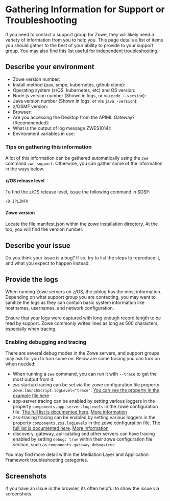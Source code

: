 # Gathering Information for Support or Troubleshooting

If you need to contact a support group for Zowe, they will likely need a variety of information from you to help you. This page details a list of items you should gather to the best of your ability to provide to your support group. You may also find this list useful for independent troubleshooting.

## Describe your environment

* Zowe version number: 
* Install method (pax, smpe, kubernetes, github clone):
* Operating system (z/OS, kubernetes, etc) and OS version:
* Node.js version number (Shown in logs, or via `node --version`):
* Java version number (Shown in logs, or via `java -version`):
* z/OSMF version:
* Browser:
* Are you accessing the Desktop from the APIML Gateway? (Recommended):
* What is the output of log message ZWES1014I:
* Environment variables in use:

### Tips on gathering this information

A lot of this information can be gathered automatically using the `zwe` command `zwe support`.
Otherwise, you can gather some of the information in the ways below.

#### z/OS release level

To find the z/OS release level, issue the following command in SDSF:  

```
/D IPLINFO
```

#### Zowe version

Locate the file manifest.json within the zowe installation directory.
At the top, you will find the version number.



## Describe your issue

Do you think your issue is a bug? If so, try to list the steps to reproduce it, and what you expect to happen instead.

## Provide the logs

When running Zowe servers on z/OS, the joblog has the most information.
Depending on what support group you are contacting, you may want to sanitize the logs as they can contain basic system information like hostnames, usernames, and network configuration.

Ensure that your logs were captured with long enough record length to be read by support. Zowe commonly writes lines as long as 500 characters, especially when tracing.

### Enabling debugging and tracing

There are several debug modes in the Zowe servers, and support groups may ask for you to turn some on.
Below are some tracing you can turn on when needed:

* When running a `zwe` command, you can run it with `--trace` to get the most output from it.
* `zwe` startup tracing can be set via the zowe configuration file property `zowe.launchScript.logLevel="trace"`. [You can see the property in the example file here](https://github.com/zowe/zowe-install-packaging/blob/677a607686e6ee7ecb349dc5925a6f58dd9e61da/example-zowe.yaml#L356)
* app-server tracing can be enabled by setting various loggers in the property `components.app-server.logLevels` in the zowe configuration file. [The full list is documented here](https://github.com/zowe/zlux-app-server/blob/v2.x/master/schemas/app-server-config.json#L378). [More information](../../user-guide/mvd-configuration#logging-configuration)
* zss-tracing tracing can be enabled by setting various loggers in the property `components.zss.logLevels` in the zowe configuration file. [The full list is documented here](https://github.com/zowe/zss/blob/v2.x/master/schemas/zss-config.json#L216). [More information](../../user-guide/mvd-configuration#logging-configuration) 
* discovery, gateway, api-catalog and other servers can have tracing enabled by setting `debug: true` within their zowe configuration file section, such as `components.gateway.debug=true`

You may find more detail within the Mediation Layer and Application Framework troubleshooting categories.

## Screenshots

If you have an issue in the browser, its often helpful to show the issue via screenshots.




